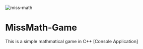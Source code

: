 
![miss-math](https://github.com/WAHID-QANDIL/MissMath-Game/assets/103429590/f9e2edd3-ebd4-420b-b1a4-4fde65a1e9f9)
# MissMath-Game
This is a simple mathmatical game in C++ [Console Application]
